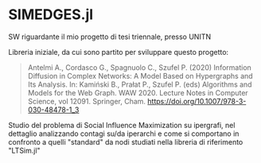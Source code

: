 # SIMEDGES.jl

SW riguardante il mio progetto di tesi triennale, presso UNITN

Libreria iniziale, da cui sono partito per sviluppare questo progetto:

> Antelmi A., Cordasco G., Spagnuolo C., Szufel P. (2020) Information Diffusion in Complex Networks: A Model Based on Hypergraphs and Its Analysis. In: Kamiński B., Prałat P., Szufel P. (eds) Algorithms and Models for the Web Graph. WAW 2020. Lecture Notes in Computer Science, vol 12091. Springer, Cham. https://doi.org/10.1007/978-3-030-48478-1_3


Studio del problema di Social Influence Maximization su ipergrafi, nel dettaglio analizzando contagi su/da iperarchi e come si comportano in confronto a quelli "standard" da nodi studiati nella libreria di riferimento "LTSim.jl"
